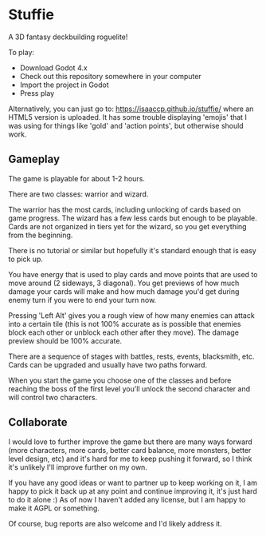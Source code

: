 # Stuffie

A 3D fantasy deckbuilding roguelite!

To play:
- Download Godot 4.x
- Check out this repository somewhere in your computer
- Import the project in Godot
- Press play

Alternatively, you can just go to: https://isaaccp.github.io/stuffie/ where an HTML5 version is uploaded. It has some trouble displaying 'emojis' that I was using for things like 'gold' and 'action points', but otherwise should work.

## Gameplay

The game is playable for about 1-2 hours.

There are two classes: warrior and wizard.

The warrior has the most cards, including unlocking of cards based on game progress.
The wizard has a few less cards but enough to be playable. Cards are not organized in tiers yet for the wizard, so you get everything from the beginning.

There is no tutorial or similar but hopefully it's standard enough that is easy to pick up.

You have energy that is used to play cards and move points that are used to move around (2 sideways, 3 diagonal). You get previews of how much damage your cards will make and how much damage you'd get during enemy turn if you were to end your turn now.

Pressing 'Left Alt' gives you a rough view of how many enemies can attack into a certain tile (this is not 100% accurate as is possible that enemies block each other or unblock each other after they move). The damage preview should be 100% accurate.

There are a sequence of stages with battles, rests, events, blacksmith, etc. Cards can be upgraded and usually have two paths forward.

When you start the game you choose one of the classes and before reaching the boss of the first level you'll unlock the second character and will control two characters.

## Collaborate

I would love to further improve the game but there are many ways forward (more characters, more cards, better card balance, more monsters, better level design, etc) and it's hard for me to keep pushing it forward, so I think it's unlikely I'll improve further on my own.

If you have any good ideas or want to partner up to keep working on it, I am happy to pick it back up at any point and continue improving it, it's just hard to do it alone :) As of now I haven't added any license, but I am happy to make it AGPL or something.

Of course, bug reports are also welcome and I'd likely address it. 
